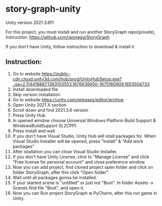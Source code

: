 # story-graph-unity
Unity version 2021.3.6f1

For this project, you must install and run another StoryGraph repo(private), instruction:
https://github.com/iwonagg/StoryGraph

If you don't have Unity, follow instruction to download & install it

## **Instruction:**

1. Go to website https://public-cdn.cloud.unity3d.com/hub/prod/UnityHubSetup.exe?_ga=2.114418887.1383103553.1676639950-1675160909.1653504733
2. Install downloaded file
3. Skip version installation
4. Go to website https://unity.com/releases/editor/archive
5. Open Unity 2021.X section
6. Scroll down and find 2021.3.6 version
7. Press Unity Hub
8. In opened window choose Universal Windows Platform Build Support & WindowsBuildSupport (IL2CPP)
9. Press install and wait
10. If you don't have Visual Studio, Unity Hub will istall packages for. When Visual Studio Installer will be opened, press "Install" & "Add work packages"
11. After istallation you can close Visual Studio Installer.
12. If you don't have Unity License, click to "Manage License" and click "Free license for personal account" and close preference window.
13. Now you can add project, find cloned project open folder and click on folder StoryGraph, after this click "Open folder".
14. Wait until all packages gonna be installed.
15. If your started scene is "untitled" or just not "Boot". In folder Assets -> Scenes find file "Boot", and open it.
16. Now you can Run project StoryGraph w PyCharm, after this run game in Unity.
